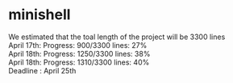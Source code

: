# minishell

We estimated that the toal length of the project will be 3300 lines  
April 17th: Progress: 900/3300 lines: 27%  
April 18th: Progress: 1250/3300 lines: 38%  
April 18th: Progress: 1310/3300 lines: 40%  
Deadline : April 25th  

<!--- echo 'scale=3; 1250/3300' | bc --->
<!-- minishell git:(master) ✗ valgrind --leak-check=full --show-leak-kinds=all ./minishell -->
    